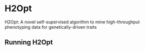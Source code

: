 # H2Opt
H2Opt: A novel self-supervised algorithm to mine high-throughput phenotyping data for genetically-driven traits

## Running H2Opt



